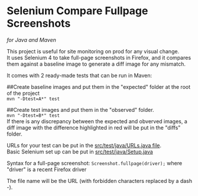 # Selenium Compare Fullpage Screenshots
*for Java and Maven*


This project is useful for site monitoring on prod for any visual change.  
It uses Selenium 4 to take full-page screenshots in Firefox, and it compares them against a baseline image to generate a diff image for any mismatch.

It comes with 2 ready-made tests that can be run in Maven:

##Create baseline images and put them in the "expected" folder at the root of the project  
`mvn "-Dtest=A*" test`  

##Create test images and put them in the "observed" folder.  
`mvn "-Dtest=B*" test`  
If there is any discrepancy between the expected and obverved images, a diff image with the difference highlighted in red will be put in the "diffs" folder.

URLs for your test can be put in the [src/test/java/URLs.java file](https://github.com/jpratt2/seleniumCompareFullpageScreenshots/blob/master/src/test/java/URLs.java).  
Basic Selenium set up can be put in [src/test/java/Setup.java](https://github.com/jpratt2/seleniumCompareFullpageScreenshots/blob/master/src/test/java/Setup.java)

Syntax for a full-page screenshot:
`Screenshot.fullpage(driver);` where "driver" is a recent Firefox driver

The file name will be the URL (with forbidden characters replaced by a dash -).
